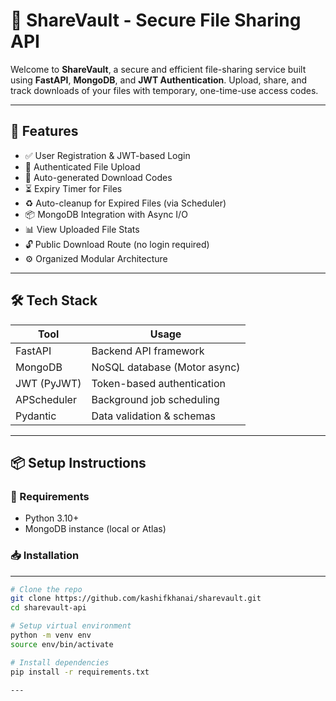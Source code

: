 # 🔐 ShareVault - Secure File Sharing API

Welcome to **ShareVault**, a secure and efficient file-sharing service built using **FastAPI**, **MongoDB**, and **JWT Authentication**. Upload, share, and track downloads of your files with temporary, one-time-use access codes.

---

## 🚀 Features

- ✅ User Registration & JWT-based Login
- 🔐 Authenticated File Upload
- 🧾 Auto-generated Download Codes
- ⏳ Expiry Timer for Files
- ♻️ Auto-cleanup for Expired Files (via Scheduler)
- 📦 MongoDB Integration with Async I/O
- 📊 View Uploaded File Stats
- 🔓 Public Download Route (no login required)
- ⚙️ Organized Modular Architecture

---

## 🛠️ Tech Stack

| Tool         | Usage                          |
|--------------|--------------------------------|
| FastAPI      | Backend API framework          |
| MongoDB      | NoSQL database (Motor async)   |
| JWT (PyJWT)  | Token-based authentication     |
| APScheduler  | Background job scheduling      |
| Pydantic     | Data validation & schemas      |

---

## 📦 Setup Instructions

### 🔧 Requirements

- Python 3.10+
- MongoDB instance (local or Atlas)

### 📥 Installation

---
```bash
# Clone the repo
git clone https://github.com/kashifkhanai/sharevault.git
cd sharevault-api

# Setup virtual environment
python -m venv env
source env/bin/activate  

# Install dependencies
pip install -r requirements.txt

---
